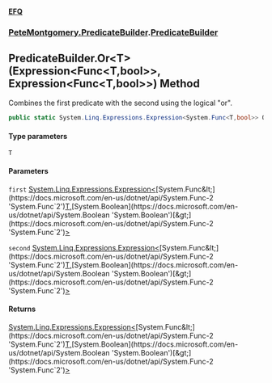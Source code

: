 #### [EFQ](index.md 'index')
### [PeteMontgomery.PredicateBuilder](PeteMontgomery_PredicateBuilder.md 'PeteMontgomery.PredicateBuilder').[PredicateBuilder](PredicateBuilder.md 'PeteMontgomery.PredicateBuilder.PredicateBuilder')
## PredicateBuilder.Or&lt;T&gt;(Expression&lt;Func&lt;T,bool&gt;&gt;, Expression&lt;Func&lt;T,bool&gt;&gt;) Method
Combines the first predicate with the second using the logical "or".  
```csharp
public static System.Linq.Expressions.Expression<System.Func<T,bool>> Or<T>(this System.Linq.Expressions.Expression<System.Func<T,bool>> first, System.Linq.Expressions.Expression<System.Func<T,bool>> second);
```
#### Type parameters
<a name='PeteMontgomery_PredicateBuilder_PredicateBuilder_Or_T_(System_Linq_Expressions_Expression_System_Func_T_bool___System_Linq_Expressions_Expression_System_Func_T_bool__)_T'></a>
`T`  
  
#### Parameters
<a name='PeteMontgomery_PredicateBuilder_PredicateBuilder_Or_T_(System_Linq_Expressions_Expression_System_Func_T_bool___System_Linq_Expressions_Expression_System_Func_T_bool__)_first'></a>
`first` [System.Linq.Expressions.Expression&lt;](https://docs.microsoft.com/en-us/dotnet/api/System.Linq.Expressions.Expression-1 'System.Linq.Expressions.Expression`1')[System.Func&lt;](https://docs.microsoft.com/en-us/dotnet/api/System.Func-2 'System.Func`2')[T](PredicateBuilder_Or_moTer6bjFygyMjnl_L8UZg.md#PeteMontgomery_PredicateBuilder_PredicateBuilder_Or_T_(System_Linq_Expressions_Expression_System_Func_T_bool___System_Linq_Expressions_Expression_System_Func_T_bool__)_T 'PeteMontgomery.PredicateBuilder.PredicateBuilder.Or&lt;T&gt;(System.Linq.Expressions.Expression&lt;System.Func&lt;T,bool&gt;&gt;, System.Linq.Expressions.Expression&lt;System.Func&lt;T,bool&gt;&gt;).T')[,](https://docs.microsoft.com/en-us/dotnet/api/System.Func-2 'System.Func`2')[System.Boolean](https://docs.microsoft.com/en-us/dotnet/api/System.Boolean 'System.Boolean')[&gt;](https://docs.microsoft.com/en-us/dotnet/api/System.Func-2 'System.Func`2')[&gt;](https://docs.microsoft.com/en-us/dotnet/api/System.Linq.Expressions.Expression-1 'System.Linq.Expressions.Expression`1')  
  
<a name='PeteMontgomery_PredicateBuilder_PredicateBuilder_Or_T_(System_Linq_Expressions_Expression_System_Func_T_bool___System_Linq_Expressions_Expression_System_Func_T_bool__)_second'></a>
`second` [System.Linq.Expressions.Expression&lt;](https://docs.microsoft.com/en-us/dotnet/api/System.Linq.Expressions.Expression-1 'System.Linq.Expressions.Expression`1')[System.Func&lt;](https://docs.microsoft.com/en-us/dotnet/api/System.Func-2 'System.Func`2')[T](PredicateBuilder_Or_moTer6bjFygyMjnl_L8UZg.md#PeteMontgomery_PredicateBuilder_PredicateBuilder_Or_T_(System_Linq_Expressions_Expression_System_Func_T_bool___System_Linq_Expressions_Expression_System_Func_T_bool__)_T 'PeteMontgomery.PredicateBuilder.PredicateBuilder.Or&lt;T&gt;(System.Linq.Expressions.Expression&lt;System.Func&lt;T,bool&gt;&gt;, System.Linq.Expressions.Expression&lt;System.Func&lt;T,bool&gt;&gt;).T')[,](https://docs.microsoft.com/en-us/dotnet/api/System.Func-2 'System.Func`2')[System.Boolean](https://docs.microsoft.com/en-us/dotnet/api/System.Boolean 'System.Boolean')[&gt;](https://docs.microsoft.com/en-us/dotnet/api/System.Func-2 'System.Func`2')[&gt;](https://docs.microsoft.com/en-us/dotnet/api/System.Linq.Expressions.Expression-1 'System.Linq.Expressions.Expression`1')  
  
#### Returns
[System.Linq.Expressions.Expression&lt;](https://docs.microsoft.com/en-us/dotnet/api/System.Linq.Expressions.Expression-1 'System.Linq.Expressions.Expression`1')[System.Func&lt;](https://docs.microsoft.com/en-us/dotnet/api/System.Func-2 'System.Func`2')[T](PredicateBuilder_Or_moTer6bjFygyMjnl_L8UZg.md#PeteMontgomery_PredicateBuilder_PredicateBuilder_Or_T_(System_Linq_Expressions_Expression_System_Func_T_bool___System_Linq_Expressions_Expression_System_Func_T_bool__)_T 'PeteMontgomery.PredicateBuilder.PredicateBuilder.Or&lt;T&gt;(System.Linq.Expressions.Expression&lt;System.Func&lt;T,bool&gt;&gt;, System.Linq.Expressions.Expression&lt;System.Func&lt;T,bool&gt;&gt;).T')[,](https://docs.microsoft.com/en-us/dotnet/api/System.Func-2 'System.Func`2')[System.Boolean](https://docs.microsoft.com/en-us/dotnet/api/System.Boolean 'System.Boolean')[&gt;](https://docs.microsoft.com/en-us/dotnet/api/System.Func-2 'System.Func`2')[&gt;](https://docs.microsoft.com/en-us/dotnet/api/System.Linq.Expressions.Expression-1 'System.Linq.Expressions.Expression`1')  
